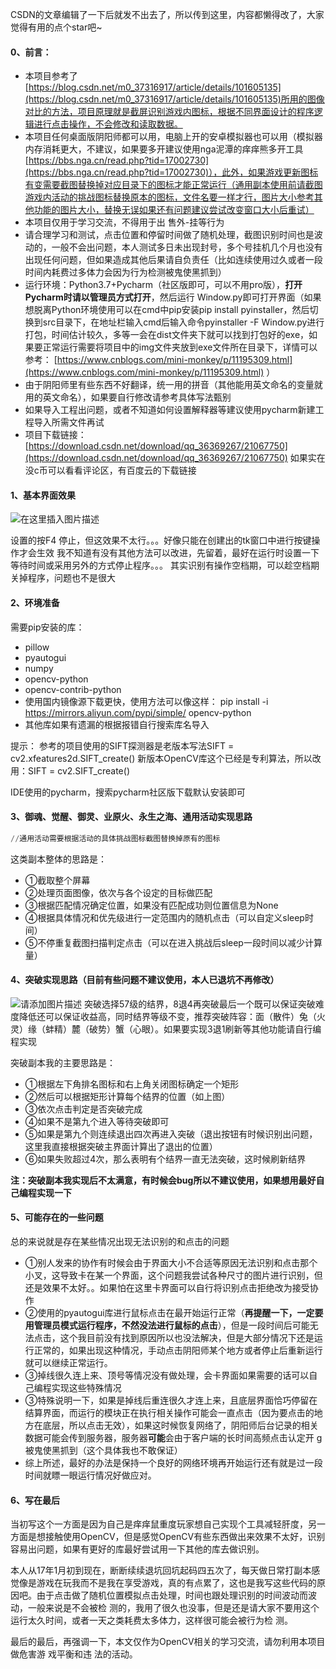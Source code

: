 CSDN的文章编辑了一下后就发不出去了，所以传到这里，内容都懒得改了，大家觉得有用的点个star吧~
#### 0、前言：
- 本项目参考了[https://blog.csdn.net/m0_37316917/article/details/101605135](https://blog.csdn.net/m0_37316917/article/details/101605135)所用的图像对比的方法，项目原理就是截屏识别游戏内图标，根据不同界面设计的程序逻辑进行点击操作，不会修改和读取数据。
- 本项目任何桌面版阴阳师都可以用，电脑上开的安卓模拟器也可以用（模拟器内存消耗更大，不建议，如果要多开建议使用nga泥潭的痒痒熊多开工具[https://bbs.nga.cn/read.php?tid=17002730](https://bbs.nga.cn/read.php?tid=17002730)），此外，如果游戏更新图标有变需要截图替换掉对应目录下的图标才能正常运行（通用副本使用前请截图游戏内活动的挑战图标替换原本的图标，文件名要一样才行，图片大小参考其他功能的图片大小，替换无误如果还有问题建议尝试改变窗口大小后重试）
- 本项目仅用于学习交流，不得用于出 售外-挂等行为
- 请合理学习和测试，点击位置和停留时间做了随机处理，截图识别时间也是波动的，一般不会出问题，本人测试多日未出现封号，多个号挂机几个月也没有出现任何问题，但如果造成其他后果请自负责任（比如连续使用过久或者一段时间内耗费过多体力会因为行为检测被鬼使黑抓到）
- 运行环境：Python3.7+Pycharm（社区版即可，可以不用pro版），**打开Pycharm时请以管理员方式打开**，然后运行 Window.py即可打开界面（如果想脱离Python环境使用可以在cmd中pip安装pip install pyinstaller，然后切换到src目录下，在地址栏输入cmd后输入命令pyinstaller -F Window.py进行打包，时间估计较久，多等一会在dist文件夹下就可以找到打包好的exe，如果要正常运行需要将项目中的img文件夹放到exe文件所在目录下，详情可以参考： [https://www.cnblogs.com/mini-monkey/p/11195309.html](https://www.cnblogs.com/mini-monkey/p/11195309.html)   ）
- 由于阴阳师里有些东西不好翻译，统一用的拼音（其他能用英文命名的变量就用的英文命名），如果要自行修改请参考具体写法甄别
- 如果导入工程出问题，或者不知道如何设置解释器等建议使用pycharm新建工程导入所需文件再试
- 项目下载链接：[https://download.csdn.net/download/qq_36369267/21067750](https://download.csdn.net/download/qq_36369267/21067750)
如果实在没c币可以看看评论区，有百度云的下载链接
#### 1、基本界面效果
![在这里插入图片描述](https://img-blog.csdnimg.cn/635fae06ab6348b8bf5ba496575be5ee.png)

设置的按F4 停止，但这效果不太行。。。好像只能在创建出的tk窗口中进行按键操作才会生效
我不知道有没有其他方法可以改进，先留着，最好在运行时设置一下等待时间或采用另外的方式停止程序。。。 其实识别有操作空档期，可以趁空档期关掉程序，问题也不是很大
#### 2、环境准备
需要pip安装的库：
+ pillow
+ pyautogui
+ numpy
+ opencv-python
+ opencv-contrib-python
+ 使用国内镜像源下载更快，使用方法可以像这样：
pip install -i https://mirrors.aliyun.com/pypi/simple/ opencv-python
+ 其他库如果有遗漏的根据报错自行搜索库名导入

提示：
参考的项目使用的SIFT探测器是老版本写法SIFT = cv2.xfeatures2d.SIFT_create()
新版本OpenCV库这个已经是专利算法，所以改用：SIFT = cv2.SIFT_create()

IDE使用的pycharm，搜索pycharm社区版下载默认安装即可

#### 3、御魂、觉醒、御灵、业原火、永生之海、通用活动实现思路

```python
//通用活动需要根据活动的具体挑战图标截图替换掉原有的图标
```

这类副本整体的思路是：
+ ①截取整个屏幕
+ ②处理页面图像，依次与各个设定的目标做匹配
+ ③根据匹配情况确定位置，如果没有匹配成功则位置信息为None
+ ④根据具体情况和优先级进行一定范围内的随机点击（可以自定义sleep时间）
+ ⑤不停重复截图扫描判定点击（可以在进入挑战后sleep一段时间以减少计算量）
#### 4、突破实现思路（目前有些问题不建议使用，本人已退坑不再修改）
![请添加图片描述](https://img-blog.csdnimg.cn/22559012d0af4c0d9763b0601d55959c.png?x-oss-process=image/watermark,type_ZmFuZ3poZW5naGVpdGk,shadow_10,text_aHR0cHM6Ly9ibG9nLmNzZG4ubmV0L3FxXzM2MzY5MjY3,size_16,color_FFFFFF,t_70)
突破选择57级的结界，8退4再突破最后一个既可以保证突破难度降低还可以保证收益高，同时结界等级不变，推荐突破阵容：面（散件）兔（火灵）缘（蚌精）麓（破势）蟹（心眼）。如果要实现3退1刷新等其他功能请自行编程实现

突破副本我的主要思路是：
+ ①根据左下角排名图标和右上角关闭图标确定一个矩形
+ ②然后可以根据矩形计算每个结界的位置（如上图）
+ ③依次点击判定是否突破完成
+ ④如果不是第九个进入等待突破即可
+ ⑤如果是第九个则连续退出四次再进入突破（退出按钮有时候识别出问题，这里我直接根据突破主界面计算出了退出的位置）
+ ⑥如果失败超过4次，那么表明有个结界一直无法突破，这时候刷新结界

**注：突破副本我实现后不太满意，有时候会bug所以不建议使用，如果想用最好自己编程实现一下**

#### 5、可能存在的一些问题
总的来说就是存在某些情况出现无法识别的和点击的问题
+ ①别人发来的协作有时候会由于界面大小不合适等原因无法识别和点击那个小叉，这导致卡在某一个界面，这个问题我尝试各种尺寸的图片进行识别，但还是效果不太好。。如果怕在这里卡界面可以自行将识别点击拒绝改为接受协作
+ ②使用的pyautogui库进行鼠标点击在最开始运行正常（**再提醒一下，一定要用管理员模式运行程序，不然没法进行鼠标的点击**），但是一段时间后可能无法点击，这个我目前没有找到原因所以也没法解决，但是大部分情况下还是运行正常的，如果出现这种情况，手动点击阴阳师某个地方或者停止后重新运行就可以继续正常运行。
+ ③掉线很久连上来、顶号等情况没有做处理，会卡界面如果需要的话可以自己编程实现这些特殊情况
+ ③特殊说明一下，如果是掉线后重连很久才连上来，且底层界面恰巧停留在结算界面，而运行的模块正在执行相关操作可能会一直点击（因为要点击的地方在底层，所以点击无效），如果这时候恢复网络了，阴阳师后台记录的相关数据可能会传到服务器，服务器**可能**会由于客户端的长时间高频点击认定开 g被鬼使黑抓到（这个具体我也不敢保证）
+ 综上所述，最好的办法是保持一个良好的网络环境再开始运行还有就是过一段时间就瞟一眼运行情况好做应对。
#### 6、写在最后

当初写这个一方面是因为自己是痒痒鼠重度玩家想自己实现个工具减轻肝度，另一方面是想接触使用OpenCV，但是感觉OpenCV有些东西做出来效果不太好，识别容易出问题，如果有更好的库最好尝试用一下其他的库去做识别。

本人从17年1月初到现在，断断续续退坑回坑起码四五次了，每天做日常打副本感觉像是游戏在玩我而不是我在享受游戏，真的有点累了，这也是我写这些代码的原因吧。由于点击做了随机位置模拟点击处理，时间也跟处理识别的时间波动而波动，一般来说是不会被检 测的，我用了很久也没事，但是还是请大家不要用这个运行太久时间，或者一天之类耗费太多体力，这样很可能会被行为检 测。

最后的最后，再强调一下，本文仅作为OpenCV相关的学习交流，请勿利用本项目做危害游 戏平衡和违   法的活动。